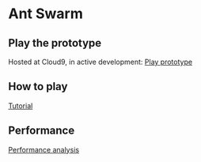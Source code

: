 # Ant Swarm

## Play the prototype

Hosted at Cloud9, in active development:
[Play prototype](https://c9.io/humtron/ants/workspace/index.htm)

## How to play

[Tutorial](/Humtron/Ants/blob/master/Tutorial.md)

## Performance

[Performance analysis](/Humtron/Ants/blob/master/Performance.md)
